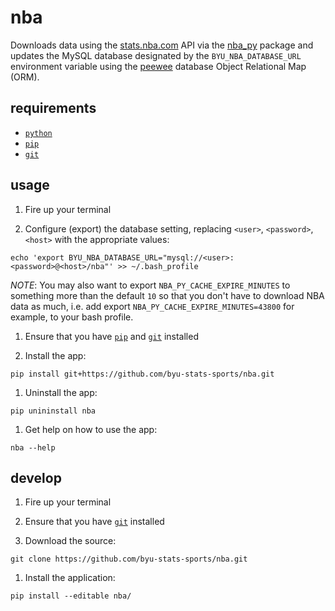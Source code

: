 # nba

Downloads data using the [stats.nba.com](http://stats.nba.com) API via the [nba_py](https://github.com/seemethere/nba_py) package and updates the MySQL database designated by the `BYU_NBA_DATABASE_URL` environment variable using the [peewee](http://docs.peewee-orm.com/en/latest/) database Object Relational Map (ORM). 

## requirements 

 - [`python`](http://docs.python-guide.org/en/latest/starting/installation/)
 - [`pip`](https://pip.pypa.io/en/stable/installing/)
 - [`git`](https://git-scm.com/book/en/v2/Getting-Started-Installing-Git)
 
## usage

1. Fire up your terminal

1. Configure (export) the database setting, replacing `<user>`, `<password>`, `<host>` with the appropriate values:
 
  ```
  echo 'export BYU_NBA_DATABASE_URL="mysql://<user>:<password>@<host>/nba"' >> ~/.bash_profile
  ``` 
  
  _NOTE_: You may also want to export `NBA_PY_CACHE_EXPIRE_MINUTES` to something more than the default `10` so that you don't have to download NBA data as much, i.e. add export `NBA_PY_CACHE_EXPIRE_MINUTES=43800` for example, to your bash profile.
  
1. Ensure that you have [`pip`](https://pip.pypa.io/en/stable/installing/) and [`git`](https://git-scm.com/book/en/v2/Getting-Started-Installing-Git) installed

1. Install the app:
  
  ```
  pip install git+https://github.com/byu-stats-sports/nba.git
  ```
1. Uninstall the app:
  ```
  pip unininstall nba
  ```
1. Get help on how to use the app:
  
  ```
  nba --help
  ```

## develop

1. Fire up your terminal

1. Ensure that you have [`git`](https://git-scm.com/book/en/v2/Getting-Started-Installing-Git) installed

1. Download the source:
  
  ```
  git clone https://github.com/byu-stats-sports/nba.git
  ```
  
1. Install the application: 
  
  ```
  pip install --editable nba/
  ```
